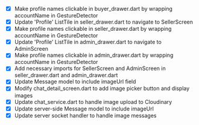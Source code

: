 - [x] Make profile names clickable in buyer_drawer.dart by wrapping accountName in GestureDetector
- [x] Update 'Profile' ListTile in seller_drawer.dart to navigate to SellerScreen
- [x] Make profile names clickable in seller_drawer.dart by wrapping accountName in GestureDetector
- [x] Update 'Profile' ListTile in admin_drawer.dart to navigate to AdminScreen
- [x] Make profile names clickable in admin_drawer.dart by wrapping accountName in GestureDetector
- [x] Add necessary imports for SellerScreen and AdminScreen in seller_drawer.dart and admin_drawer.dart
- [x] Update Message model to include imageUrl field
- [x] Modify chat_detail_screen.dart to add image picker button and display images
- [x] Update chat_service.dart to handle image upload to Cloudinary
- [x] Update server-side Message model to include imageUrl
- [x] Update server socket handler to handle image messages

